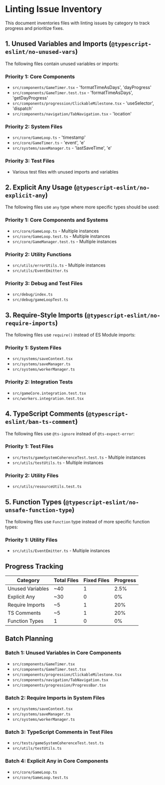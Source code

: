# Linting Issue Inventory

This document inventories files with linting issues by category to track progress and prioritize fixes.

## 1. Unused Variables and Imports (`@typescript-eslint/no-unused-vars`)

The following files contain unused variables or imports:

### Priority 1: Core Components
- `src/components/GameTimer.tsx` - 'formatTimeAsDays', 'dayProgress'
- `src/components/GameTimer.test.tsx` - 'formatTimeAsDays', 'getDayProgress'
- `src/components/progression/ClickableMilestone.tsx` - 'useSelector', 'dispatch'
- `src/components/navigation/TabNavigation.tsx` - 'location'

### Priority 2: System Files
- `src/core/GameLoop.ts` - 'timestamp'
- `src/core/GameTimer.ts` - 'event', 'e'
- `src/systems/saveManager.ts` - 'lastSaveTime', 'e'

### Priority 3: Test Files
- Various test files with unused imports and variables

## 2. Explicit Any Usage (`@typescript-eslint/no-explicit-any`)

The following files use `any` type where more specific types should be used:

### Priority 1: Core Components and Systems
- `src/core/GameLoop.ts` - Multiple instances
- `src/core/GameLoop.test.ts` - Multiple instances
- `src/core/GameManager.test.ts` - Multiple instances

### Priority 2: Utility Functions
- `src/utils/errorUtils.ts` - Multiple instances
- `src/utils/EventEmitter.ts`

### Priority 3: Debug and Test Files
- `src/debug/index.ts`
- `src/debug/gameLoopTest.ts`

## 3. Require-Style Imports (`@typescript-eslint/no-require-imports`)

The following files use `require()` instead of ES Module imports:

### Priority 1: System Files
- `src/systems/saveContext.tsx`
- `src/systems/saveManager.ts`
- `src/systems/workerManager.ts`

### Priority 2: Integration Tests
- `src/gameCore.integration.test.tsx`
- `src/workers.integration.test.tsx`

## 4. TypeScript Comments (`@typescript-eslint/ban-ts-comment`)

The following files use `@ts-ignore` instead of `@ts-expect-error`:

### Priority 1: Test Files
- `src/tests/gameSystemCoherenceTest.test.ts` - Multiple instances
- `src/utils/testUtils.ts` - Multiple instances

### Priority 2: Utility Files
- `src/utils/resourceUtils.test.ts`

## 5. Function Types (`@typescript-eslint/no-unsafe-function-type`)

The following files use `Function` type instead of more specific function types:

### Priority 1: Utility Files
- `src/utils/EventEmitter.ts` - Multiple instances

## Progress Tracking

| Category | Total Files | Fixed Files | Progress |
|----------|-------------|-------------|----------|
| Unused Variables | ~40 | 1 | 2.5% |
| Explicit Any | ~30 | 0 | 0% |
| Require Imports | ~5 | 1 | 20% |
| TS Comments | ~5 | 1 | 20% |
| Function Types | 1 | 0 | 0% |

## Batch Planning

### Batch 1: Unused Variables in Core Components
- `src/components/GameTimer.tsx`
- `src/components/GameTimer.test.tsx`
- `src/components/progression/ClickableMilestone.tsx`
- `src/components/navigation/TabNavigation.tsx`
- `src/components/progression/ProgressBar.tsx`

### Batch 2: Require Imports in System Files
- `src/systems/saveContext.tsx`
- `src/systems/saveManager.ts`
- `src/systems/workerManager.ts`

### Batch 3: TypeScript Comments in Test Files
- `src/tests/gameSystemCoherenceTest.test.ts`
- `src/utils/testUtils.ts`

### Batch 4: Explicit Any in Core Components
- `src/core/GameLoop.ts`
- `src/core/GameLoop.test.ts`